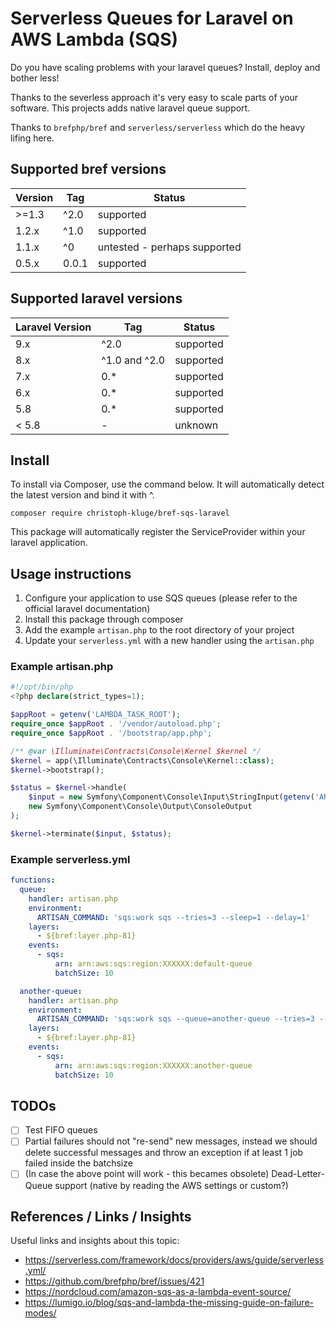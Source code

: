 # Serverless Queues for Laravel on AWS Lambda (SQS)

Do you have scaling problems with your laravel queues? Install, deploy and bother less!

Thanks to the severless approach it's very easy to scale parts of your software. This projects adds native laravel queue
support.

Thanks to `brefphp/bref` and `serverless/serverless` which do the heavy lifing here.

## Supported bref versions

| Version | Tag | Status                       |
|---------|-----| ---                          |
| >=1.3   | ^2.0 | supported                    |
| 1.2.x   | ^1.0 | supported                    |
| 1.1.x   | ^0  | untested - perhaps supported |
| 0.5.x   | 0.0.1 | supported                    |

## Supported laravel versions

| Laravel Version | Tag           | Status    |
|-----------------|---------------|-----------|
| 9.x             | ^2.0          | supported |
| 8.x             | ^1.0 and ^2.0 | supported |
| 7.x             | 0.*           | supported |
| 6.x             | 0.*           | supported |
| 5.8             | 0.*           | supported |
| < 5.8           | -             | unknown   |

## Install

To install via Composer, use the command below. It will automatically detect the latest version and bind it with ^.

```
composer require christoph-kluge/bref-sqs-laravel
```

This package will automatically register the ServiceProvider within your laravel application.

## Usage instructions

1. Configure your application to use SQS queues (please refer to the official laravel documentation)
2. Install this package through composer
3. Add the example `artisan.php` to the root directory of your project
4. Update your `serverless.yml` with a new handler using the `artisan.php`

### Example artisan.php

```php
#!/opt/bin/php
<?php declare(strict_types=1);

$appRoot = getenv('LAMBDA_TASK_ROOT');
require_once $appRoot . '/vendor/autoload.php';
require_once $appRoot . '/bootstrap/app.php';

/** @var \Illuminate\Contracts\Console\Kernel $kernel */
$kernel = app(\Illuminate\Contracts\Console\Kernel::class);
$kernel->bootstrap();

$status = $kernel->handle(
    $input = new Symfony\Component\Console\Input\StringInput(getenv('ARTISAN_COMMAND')),
    new Symfony\Component\Console\Output\ConsoleOutput
);

$kernel->terminate($input, $status);

```

### Example serverless.yml

```yaml
functions:
  queue:
    handler: artisan.php
    environment:
      ARTISAN_COMMAND: 'sqs:work sqs --tries=3 --sleep=1 --delay=1'
    layers:
      - ${bref:layer.php-81}
    events:
      - sqs:
          arn: arn:aws:sqs:region:XXXXXX:default-queue
          batchSize: 10

  another-queue:
    handler: artisan.php
    environment:
      ARTISAN_COMMAND: 'sqs:work sqs --queue=another-queue --tries=3 --sleep=1 --delay=1'
    layers:
      - ${bref:layer.php-81}
    events:
      - sqs:
          arn: arn:aws:sqs:region:XXXXXX:another-queue
          batchSize: 10
```

## TODOs

* [ ] Test FIFO queues
* [ ] Partial failures should not "re-send" new messages, instead we should delete successful messages and throw an
  exception if at least 1 job failed inside the batchsize
* [ ] (In case the above point will work - this becames obsolete) Dead-Letter-Queue support (native by reading the AWS
  settings or custom?)

## References / Links / Insights

Useful links and insights about this topic:

* https://serverless.com/framework/docs/providers/aws/guide/serverless.yml/
* https://github.com/brefphp/bref/issues/421
* https://nordcloud.com/amazon-sqs-as-a-lambda-event-source/
* https://lumigo.io/blog/sqs-and-lambda-the-missing-guide-on-failure-modes/
